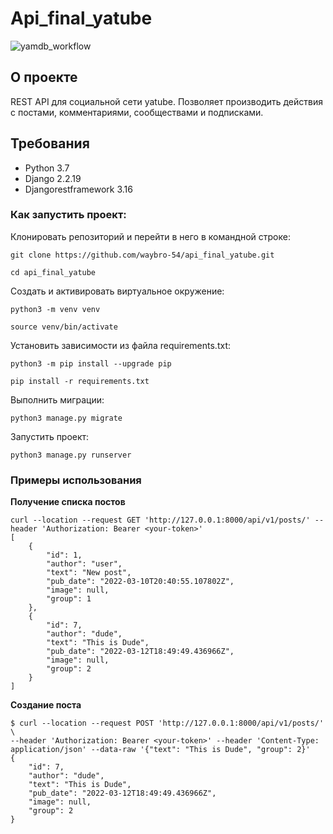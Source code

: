 # Api_final_yatube
![yamdb_workflow](https://github.com/WayBro-54/yamdb_final/workflows/yamdb_workflow/badge.svg)
## О проекте
REST API для социальной сети yatube.
Позволяет производить действия с постами, комментариями, сообществами и подписками.

## Требования
- Python 3.7 
- Django 2.2.19
- Djangorestframework 3.16

### Как запустить проект:
Клонировать репозиторий и перейти в него в командной строке:
```
git clone https://github.com/waybro-54/api_final_yatube.git
```
```
cd api_final_yatube
```
Cоздать и активировать виртуальное окружение:
```
python3 -m venv venv
```
```
source venv/bin/activate
```
Установить зависимости из файла requirements.txt:
```
python3 -m pip install --upgrade pip
```
```
pip install -r requirements.txt
```
Выполнить миграции:
```
python3 manage.py migrate
```
Запустить проект:
```
python3 manage.py runserver
```
### Примеры использования
**Получение списка постов**
```
curl --location --request GET 'http://127.0.0.1:8000/api/v1/posts/' --header 'Authorization: Bearer <your-token>'
[
    {
        "id": 1,
        "author": "user",
        "text": "New post",
        "pub_date": "2022-03-10T20:40:55.107802Z",
        "image": null,
        "group": 1
    },
    {
        "id": 7,
        "author": "dude",
        "text": "This is Dude",
        "pub_date": "2022-03-12T18:49:49.436966Z",
        "image": null,
        "group": 2
    }
]
```
**Создание поста**
```
$ curl --location --request POST 'http://127.0.0.1:8000/api/v1/posts/' \
--header 'Authorization: Bearer <your-token>' --header 'Content-Type: application/json' --data-raw '{"text": "This is Dude", "group": 2}'
{
    "id": 7,
    "author": "dude",
    "text": "This is Dude",
    "pub_date": "2022-03-12T18:49:49.436966Z",
    "image": null,
    "group": 2
}
```
